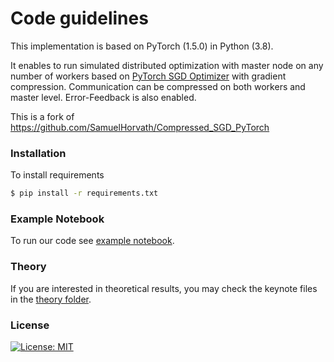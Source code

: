# Code guidelines

This implementation is based on PyTorch (1.5.0) in Python (3.8). 

It enables to run simulated distributed optimization with master node on any number of workers based on [PyTorch SGD Optimizer](https://pytorch.org/docs/stable/optim.html#torch.optim.SGD) with gradient compression. Communication can be compressed on both workers and master level. Error-Feedback is also enabled. 

This is a fork of https://github.com/SamuelHorvath/Compressed_SGD_PyTorch

### Installation

To install requirements
```sh
$ pip install -r requirements.txt
```

###  Example Notebook
To run our code see [example notebook](example_notebook.ipynb).

### Theory

If you are interested in theoretical results, you may check the keynote files in the [theory folder](theory). 

### License
[![License: MIT](https://img.shields.io/badge/License-MIT-yellow.svg)](https://opensource.org/licenses/MIT)

